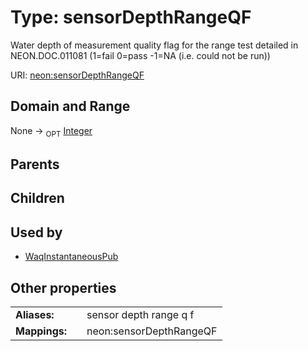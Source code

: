 
# Type: sensorDepthRangeQF


Water depth of measurement quality flag for the range test detailed in NEON.DOC.011081 (1=fail 0=pass -1=NA (i.e. could not be run))

URI: [neon:sensorDepthRangeQF](https://data.neonscience.org/sensorDepthRangeQF)


## Domain and Range

None ->  <sub>OPT</sub> [Integer](types/Integer.md)

## Parents


## Children


## Used by

 * [WaqInstantaneousPub](WaqInstantaneousPub.md)

## Other properties

|  |  |  |
| --- | --- | --- |
| **Aliases:** | | sensor depth range q f |
| **Mappings:** | | neon:sensorDepthRangeQF |


